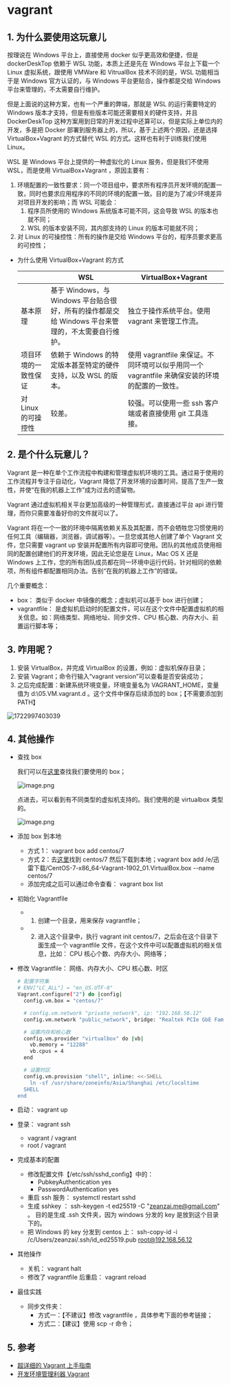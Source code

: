 # vagrant

## 1. 为什么要使用这玩意儿

按理说在 Windows 平台上，直接使用 docker 似乎更高效和便捷，但是 dockerDeskTop 依赖于 WSL 功能，本质上还是先在 Windows 平台上下载一个 Linux 虚拟系统，跟使用 VMWare 和 VitrualBox 技术不同的是，WSL 功能相当于是 Windows 官方认证的，与 Windows 平台更贴合，操作都是交给 Windows 平台来管理的，不太需要自行维护。

但是上面说的这种方案，也有一个严重的弊端，那就是 WSL 的运行需要特定的 Windows 版本才支持，但是有些版本可能还需要相关的硬件支持，并且 DockerDeskTop 这种方案用到日常的开发过程中还算可以，但是实际上单位内的开发，多是把 Docker 部署到服务器上的，所以，基于上述两个原因，还是选择 VirtualBox+Vagrant 的方式替代 WSL 的方式。这样也有利于训练我们使用 Linux。

WSL 是 Windows 平台上提供的一种虚拟化的 Linux 服务，但是我们不使用 WSL，而是使用 VirtualBox+Vagrant ，原因主要有：

1. 环境配置的一致性要求：同一个项目组中，要求所有程序员开发环境的配置一致，同时也要求应用程序的不同的环境的配置一致。目的是为了减少环境差异对项目开发的影响；而 WSL 可能会：
   1. 程序员所使用的 Windows 系统版本可能不同，这会导致 WSL 的版本也就不同；
   2. WSL 的版本安装不同，其内部支持的 Linux 的版本可能就不同；
2. 对 Linux 的可操控性：所有的操作是交给 Windows 平台的，程序员要求更高的可控性；

- 为什么使用 VirtualBox+Vagrant 的方式

  |                      | WSL                                                                                                | VirtualBox+Vagrant                                                                             |
  | -------------------- | -------------------------------------------------------------------------------------------------- | ---------------------------------------------------------------------------------------------- |
  | 基本原理             | 基于 Windows，与 Windows 平台贴合很好，所有的操作都是交给 Windows 平台来管理的，不太需要自行维护。 | 独立于操作系统平台。使用 vagrant 来管理工作流。                                                |
  | 项目环境的一致性保证 | 依赖于 Windows 的特定版本甚至特定的硬件支持，以及 WSL 的版本。                                     | 使用 vagrantfile 来保证。不同环境可以似乎用同一个 vagrantfile 来确保安装的环境的配置的一致性。 |
  | 对 Linux 的可操控性  | 较差。                                                                                             | 较强。可以使用一些 ssh 客户端或者直接使用 git 工具连接。                                       |

## 2. 是个什么玩意儿？

Vagrant 是一种在单个工作流程中构建和管理虚拟机环境的工具。通过易于使用的工作流程并专注于自动化，Vagrant 降低了开发环境的设置时间，提高了生产一致性，并使“在我的机器上工作”成为过去的遗留物。

Vagrant 通过虚拟机相关平台更加高级的一种管理形式，直接通过平台 api 进行管理，而你只需要准备好你的文件就可以了。

Vagrant 将在一个一致的环境中隔离依赖关系及其配置，而不会牺牲您习惯使用的任何工具（编辑器，浏览器，调试器等）。一旦您或其他人创建了单个 Vagrant 文件，您只需要 vagrant up 安装并配置所有内容即可使用。团队的其他成员使用相同的配置创建他们的开发环境，因此无论您是在 Linux，Mac OS X 还是 Windows 上工作，您的所有团队成员都在同一环境中运行代码，针对相同的依赖项，所有组件都配置相同办法。告别“在我的机器上工作”的错误。

几个重要概念：

- box： 类似于 docker 中镜像的概念；虚拟机可以基于 box 进行创建；
- vagrantfile： 是虚拟机启动时的配置文件，可以在这个文件中配置虚拟机的相关信息。如：网络类型、网络地址、同步文件、CPU 核心数、内存大小、前置运行脚本等；

## 3. 咋用呢？

1. 安装 VirtualBox，并完成 VirtualBox 的设置，例如：虚拟机保存目录；
2. 安装 Vagrant；命令行输入“vagrant version”可以查看是否安装成功；
3. 之后完成配置：新建系统环境变量，环境变量名为 VAGRANT_HOME，变量值为 d:\05.VM\.vagrant.d 。这个文件中保存后续添加的 box；【不需要添加到 PATH】

![1722997403039](./vagrant/image/1722997403039.png)

## 4. 其他操作

- 查找 box

  我们可以在[这里](https://app.vagrantup.com/boxes/search)查找我们要使用的 box；

  ![image.png](./vagrant/image/1705288192343.png)

  点进去，可以看到有不同类型的虚拟机支持的。我们使用的是 virtualbox 类型的。

  ![image.png](./vagrant/image/1705288259540.png)

- 添加 box 到本地
  - 方式 1： vagrant box add centos/7
  - 方式 2：去[这里](https://app.vagrantup.com/boxes/search)找到 centos/7 然后下载到本地；vagrant box add /e/迅雷下载/CentOS-7-x86_64-Vagrant-1902_01.VirtualBox.box --name centos/7
  - 添加完成之后可以通过命令查看： vagrant box list
- 初始化 Vagrantfile
  - 1. 创建一个目录，用来保存 vagrantfile；
  - 2. 进入这个目录中，执行 vagrant init centos/7，之后会在这个目录下面生成一个 vagrantfile 文件，在这个文件中可以配置虚拟机的相关信息，比如： CPU 核心个数、内存大小、网络等；
- 修改 Vagrantfile： 网络、内存大小、CPU 核心数、时区

  ```bash
  # 配置字符集
  # ENV["LC_ALL"] = "en_US.UTF-8"
  Vagrant.configure("2") do |config|
    config.vm.box = "centos/7"

    # config.vm.network "private_network", ip: "192.168.56.12"
    config.vm.network "public_network", bridge: "Realtek PCIe GbE Family Controller", ip: "192.168.1.105"

    # 设置内存和核心数
    config.vm.provider "virtualbox" do |vb|
      vb.memory = "12288"
      vb.cpus = 4
    end

    # 设置时区
    config.vm.provision "shell", inline: <<-SHELL
      ln -sf /usr/share/zoneinfo/Asia/Shanghai /etc/localtime
    SHELL
  end

  ```

- 启动： vagrant up
- 登录： vagrant ssh
  - vagrant / vagrant
  - root / vagrant
- 完成基本的配置
  - 修改配置文件【/etc/ssh/sshd_config】中的：
    - PubkeyAuthentication yes
    - PasswordAuthentication yes
  - 重启 ssh 服务： systemctl restart sshd
  - 生成 sshkey ： ssh-keygen -t ed25519 -C "zeanzai.me@gmail.com" 。 目的是生成 .ssh 文件夹，因为 windows 分发的 key 是放到这个目录下的。
  - 把 Windows 的 key 分发到 centos 上： ssh-copy-id -i /c/Users/zeanzai/.ssh/id_ed25519.pub root@192.168.56.12
- 其他操作
  - 关机： vagrant halt
  - 修改了 vagrantfile 后重启： vagrant reload
- 最佳实践
  - 同步文件夹：
    - 方式一：【不建议】修改 vagrantfile ，具体参考下面的参考链接；
    - 方式二：【建议】使用 scp -r 命令；

## 5. 参考

- [超详细的 Vagrant 上手指南](https://zhuanlan.zhihu.com/p/259833884)
- [开发环境管理利器 Vagrant](https://www.cnblogs.com/evan-blog/p/10552997.html)

